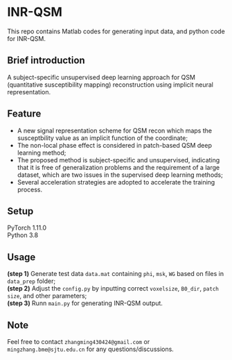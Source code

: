 # INR-QSM
This repo contains Matlab codes for generating input data, and python code for INR-QSM. 

## Brief introduction 
A subject-specific unsupervised deep learning approach for QSM (quantitative susceptibility mapping) reconstruction using implicit neural representation.
## Feature   
*  A new signal representation scheme for QSM recon which maps the susceptbility value as an implicit function of the coordinate;  
*  The non-local phase effect is considered in patch-based QSM deep learning method;  
*  The proposed method is subject-specific and unsupervised, indicating that it is free of generalization problems and the requirement of a large dataset, which are two issues in the supervised deep learning methods;  
*  Several acceleration strategies are adopted to accelerate the training process.


## Setup   
PyTorch 1.11.0  
Python 3.8

## Usage
**(step 1)** Generate test data `data.mat` containing `phi`, `msk`, `WG` based on files in `data_prep` folder;  
**(step 2)** Adjust the `config.py` by inputting correct `voxelsize`, `B0_dir`, `patch size`, and other parameters;  
**(step 3)** Runn `main.py` for generating INR-QSM output.

## Note
Feel free to contact `zhangming430424@gmail.com` or `mingzhang.bme@sjtu.edu.cn` for any questions/discussions.


